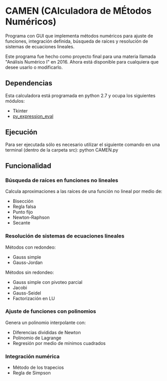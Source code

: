 # CAMEN (CAlculadora de MÉtodos Numéricos)

Programa con GUI que implementa métodos numéricos para ajuste de funciones, integración definida, búsqueda de raíces y resolución de sistemas de ecuaciones lineales.

Este programa fue hecho como proyecto final para una materia llamada "Análisis Numérico I" en 2016. Ahora está disponible para cualquiera que desee usarlo o modificarlo.

## Dependencias

Esta calculadora está programada en python 2.7 y ocupa los siguientes módulos:
* Tkinter
* [py_expression_eval](https://github.com/Axiacore/py-expression-eval)

## Ejecución

Para ser ejecutada sólo es necesario utilizar el siguiente comando en una terminal (dentro de la carpeta src):
    python CAMEN.py

## Funcionalidad

### Búsqueda de raíces en funciones no lineales

Calcula aproximaciones a las raíces de una función no lineal por medio de:
* Bisección
* Regla falsa
* Punto fijo
* Newton-Raphson
* Secante

### Resolución de sistemas de ecuaciones lineales

Métodos con redondeo:
* Gauss simple
* Gauss-Jordan

Métodos sin redondeo:
* Gauss simple con pivoteo parcial
* Jacobi
* Gauss-Seidel
* Factorización en LU

### Ajuste de funciones con polinomios

Genera un polinomio interpolante con:
* Diferencias divididas de Newton
* Polinomio de Lagrange
* Regresión por medio de mínimos cuadrados

### Integración numérica

* Método de los trapecios
* Regla de Simpson
